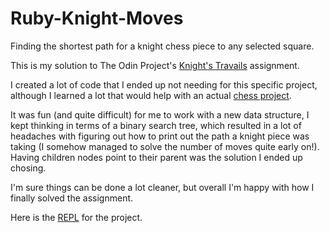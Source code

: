 # Ruby-Knight-Moves
Finding the shortest path for a knight chess piece to any selected square.

This is my solution to The Odin Project's [Knight's Travails](https://www.theodinproject.com/lessons/ruby-knights-travails) assignment.

I created a lot of code that I ended up not needing for this specific project, although I learned a lot that would help with an actual [chess project](https://www.youtube.com/watch?v=EFPWIjDDcPc).

It was fun (and quite difficult) for me to work with a new data structure, I kept thinking in terms of a binary search tree, which resulted in a lot of headaches with figuring out how to print out the path a knight piece was taking (I somehow managed to solve the number of moves quite early on!). Having children nodes point to their parent was the solution I ended up chosing.

I'm sure things can be done a lot cleaner, but overall I'm happy with how I finally solved the assignment.

Here is the [REPL](https://replit.com/@menchx/ruby-knight-moves) for the project.
